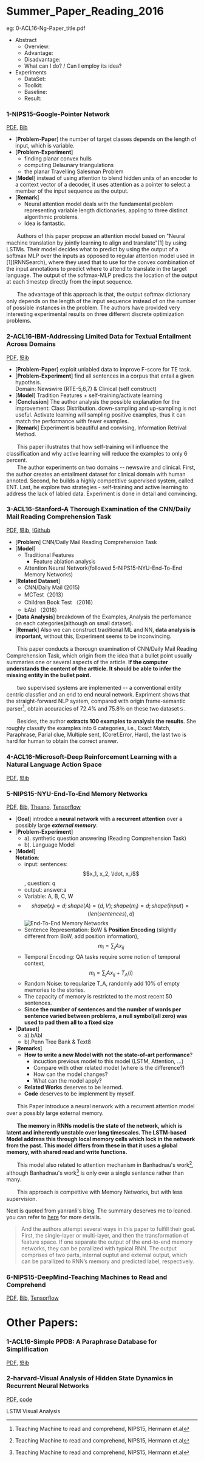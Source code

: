 # Summer\_Paper\_Reading_2016
eg: 0-ACL16-Ng-Paper_title.pdf

- Abstract
  - Overview:
  - Advantage:
  - Disadvantage:
  - What can I do? / Can I employ its idea?
- Experiments
  - DataSet:
  - Toolkit:
  - Baseline:
  - Result:

### 1-NIPS15-Google-Pointer Network
  [PDF](http://papers.nips.cc/paper/5866-pointer-networks.pdf), 
  [Bib](https://papers.nips.cc/paper/5866-pointer-networks/bibtex)

  - [**Problem-Paper**] the number of target classes depends on the length of input, which is variable.
  - [**Problem-Experiment**] 
  	- finding planar convex hulls
  	- computing Delaunary triangulations
  	- the planar Travelling Salesman Problem
  - [**Model**] instead of using attention to blend hidden units of an encoder to a context vector of a decoder, it
  uses attention as a pointer to select a member of the input sequence as the output.
  - [**Remark**] 
  	- Neural attention model deals with the fundamental problem representing variable length dictionaries, appling to 
  	three distinct algorithmic problems.
	- Idea is fantastic.

　　Authors of this paper propose an attention model based on "Neural machine translation by jointly learning to align 
and translate"[1] by using LSTMs. Their model decides what to predict by using the output of a softmax MLP over the inputs 
as opposed to regular attention model used in [1]\(RNNSearch\), where they used that to use for the convex combination 
of the input annotations to predict where to attend to translate in the target language. 
The output of the softmax-MLP predicts the location of the output at each timestep directly from the input sequence. 

　　The advantage of this approach is that, the output softmax dictionary only depends on the length of the input 
sequence instead of on the number of possible instances in the problem. 
The authors have provided very interesting experimental results on three different discrete optimization problems.

### 2-ACL16-IBM-Addressing Limited Data for Textual Entailment Across Domains
  [PDF](https://arxiv.org/pdf/1606.02638v1.pdf),
  [!Bib](~)
	  	
  - [**Problem-Paper**] exploit unlabled data to improve F-score for TE task. 
  - [**Problem-Experiment**] find all sentences in a corpus that entail a given hypothsis.<br/>
  Domain: Newswire (RTE-5,6,7) & Clinical (self construct)
  - [**Model**] Tradition Features + self-training/activate learning
  - [**Conclusion**] The author analysis the possible explanation for the improvement:
  Class Distribution. down-sampling and up-sampling is not useful. 
  Activate learning will sampling positive examples, thus it can match the performance with fewer examples. 
  - [**Remark**] Experiment is beautiful and convising, Information Retrival Method.

　　This paper illustrates that how self-training will influence the classification and why active learning 
will reduce the examples to only 6 percent. <br/> 
　　The author experiments on two domains -- newswire and clinical. First, the author creates an entailment dataset 
for clinical domain with human annoted. Second, he builds a highly competitive supervised system, called ENT. Last, he
explore two strategies - self-training and active learning to address the lack of labled data. Experiment is done in 
detail and convincing.

### 3-ACL16-Stanford-A Thorough Examination of the CNN/Daily Mail Reading Comprehension Task
  [PDF](https://arxiv.org/abs/1606.02858),
  [!Bib](~),
  [!Github](https://github.com/danqi/rc-cnn-dailymail)

  - [**Problem**] CNN/Daily Mail Reading Comprehension Task
  - [**Model**] 
  	- Traditional Features
  	  - Feature ablation analysis  
  	- Attention Neural Network(followed 5-NIPS15-NYU-End-To-End Memory Networks)
  - [**Related Dataset**]
    - CNN/Daily Mail (2015)
    - MCTest（2013）
    - Children Book Test （2016）
    - bAbI （2016）
  - [**Data Analysis**] breakdown of the Examples, Analysis the perfomance on each categories(although on small dataset).
  - [**Remark**] Also we can construct traditional ML and NN, **data analysis is important**, without this, Experiment
  seems to be inconvincing.

　　This paper conducts a thorougn examination of CNN/Daily Mail Reading Comprehension Task, which origin from the idea 
that a bullet point usually summaries one or several aspects of the article. **If the computer understands the content
of the artticle. It should be able to infer the missing entity in the bullet point.**

　　two supervised systems are implemented -- a conventional entity centric classfier and an end to end neural network.
Expriment shows that the straight-forward NLP system, compared with origin frame-semantic parser[^1], obtain accuracies
of 72.4% and 75.8％ on these two datasetｓ.

　　Besides, the author **extracts 100 examples to analysis the results**. She roughly classify the examples into 6 categories, 
i.e., Exact Match, Paraphrase, Parial clue, Multiple sent, (Coref.Error, Hard), the last two is hard for human to obtain
the correct answer.

[^1]: Teaching Machine to read and comprehend, NIPS15, Hermann et.al
  
### 4-ACL16-Microsoft-Deep Reinforcement Learning with a Natural Language Action Space
  [PDF](http://arxiv.org/pdf/1511.04636v5.pdf), 
  [!Bib](~)

### 5-NIPS15-NYU-End-To-End Memory Networks
  [PDF](http://papers.nips.cc/paper/5846-end-to-end-memory-networks), 
  [Bib](http://papers.nips.cc/paper/5846-end-to-end-memory-networks/bibtex),
  [Theano](https://github.com/npow/MemN2N),
  [Tensorflow](https://github.com/seominjoon/memnn-tensorflow)
  
  - [**Goal**] introdce a **neural network** with a **recurrent attention** over a possibly large ***external memory***. 
  - [**Problem-Experiment**] 
    - a). synthetic question answering (Reading Comprehension Task)
    - b). Language Model
  - [**Model**] <br/>
    **Notation**:
	- input: sentences: $$x_1, x_2, \ldot, x_i$$, question: q
	- output: answer:a
	- Variable: A, B, C, W
	- $$ shape(x_i) = d; shape(A) = (d, V); shape(m_i) = d; shape(input) = (len(sentences), d) $$
      ![End-To-End Memory Networks](/figs/5a.png)
    - Sentence Representation: BoW & **Position Encoding** (slightly different from BoW, add position information), 
      $$ m_i = \sum_{j}Ax_{ij} $$  
    - Temporal Encoding: QA tasks require some notion of temporal context, $$ m_i = \sum_{j}Ax_{ij} + T_{A}(i)$$ 
    - Random Noise: to reqularize T_A, randomly add 10% of empty memories to the stories.
    - The capacity of memory is restricted to the most recent 50 sentences.
    - **Since the number of sentences and the number of words per sentence varied between problems, a null symbol(all 
    zero) was used to pad them all to a fixed size**  
  - [**Dataset**]
    - a).bAbI
    - b).Penn Tree Bank & Text8
  - [**Remarks**]
    - **How to write a new Model with not the state-of-art performance**?
      - incuction previous model to this model (LSTM, Attention, ...)
      - Compare with other related model (where is the difference?)
      - How can the model changes?
      - What can the model apply?
    - **Related Works** deserves to be learned. 
    - **Code** deserves to be implenment by myself.
   
　　This Paper introduce a neural nerwork with a recurrent attention model over a possibly large external memory.

　　**The memory in RNNs model is the state of the network, which is latent and inherently unstable over long timescales. 
The LSTM-based Model address this through local memory cells which lock in the network from the past. This model differs
from these in that it uses a global memory, with shared read and write functions.**    
    
　　This model also related to attention mechanism in Banhadnau's work[^1], although Banhadnau's work[^1] is only over a
single sentence rather than many.

　　This approach is compettive with Memory Networks, but with less supervision.

Next is quoted from yanranli's blog. The summary deserves me to leaned. you can refer to [here](http://yanran.li/peppypapers/2016/01/09/nips-2015-deep-learning-symposium-part-ii.html) for
more details. 
   > And the authors attempt several ways in this paper to fulfill their goal. 
   > First, the single-layer or multi-layer, and then the transformation of feature space. 
   > If one separate the output of the end-to-end memory networks, they can be parallized with typical RNN. 
   > The output comprises of two parts, internal ouptut and external output, 
   > which can be parallized to RNN’s memory and predicted label, respectively.

[^1]: Neural machine translation by jointly learning to align and translate. ICLR15, Bahdanau, Cho, and Bengio
### 6-NIPS15-DeepMind-Teaching Machines to Read and Comprehend 
  [PDF](https://papers.nips.cc/paper/5945-teaching-machines-to-read-and-comprehend),
  [Bib](https://papers.nips.cc/paper/5945-teaching-machines-to-read-and-comprehend/bibtex),
  [Tensorflow](https://github.com/carpedm20/attentive-reader-tensorflow)


# Other Papers:

### 1-ACL16-Simple PPDB: A Paraphrase Database for Simplification
  [PDF](http://cis.upenn.edu/~ccb/publications/simple-ppdb.pdf),
  [!Bib](~)

### 2-harvard-Visual Analysis of Hidden State Dynamics in Recurrent Neural Networks
  [PDF](https://arxiv.org/abs/1606.07461),
  [code](http://lstm.seas.harvard.edu/)
  
  LSTM Visual Analysis

